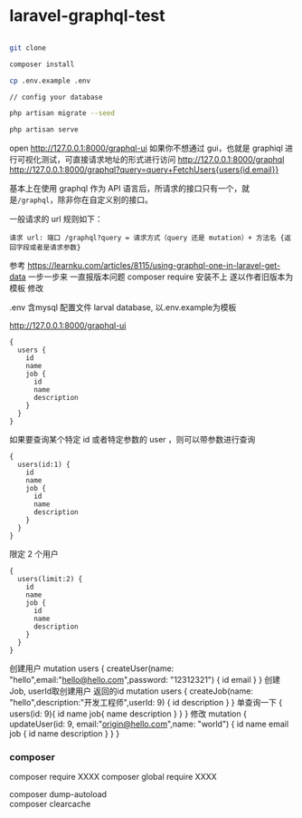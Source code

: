 # laravel-graphql-test

```bash

git clone 

composer install

cp .env.example .env

// config your database

php artisan migrate --seed

php artisan serve

```
open http://127.0.0.1:8000/graphql-ui 
如果你不想通过 gui，也就是 graphiql 进行可视化测试，可直接请求地址的形式进行访问
http://127.0.0.1:8000/graphql
http://127.0.0.1:8000/graphql?query=query+FetchUsers{users{id,email}}

基本上在使用 graphql 作为 API 语言后，所请求的接口只有一个，就是` /graphql `，除非你在自定义别的接口。

一般请求的 url 规则如下：
```
请求 url: 端口 /graphql?query = 请求方式（query 还是 mutation）+ 方法名 {返回字段或者是请求参数}

```
参考
https://learnku.com/articles/8115/using-graphql-one-in-laravel-get-data
一步一步来 一直报版本问题 composer require 安装不上 遂以作者旧版本为模板 修改

.env  含mysql 配置文件 larval database, 以.env.example为模板

http://127.0.0.1:8000/graphql-ui

```
{
  users {
    id
    name
    job {
      id
      name
      description
    }
  }
}

```
如果要查询某个特定 id 或者特定参数的 user ，则可以带参数进行查询  
```
{
  users(id:1) {
    id
    name
    job {
      id
      name
      description
    }
  }
}
```
限定 2 个用户
```
{
  users(limit:2) {
    id
    name
    job {
      id
      name
      description
    }
  }
}
```
创建用户
mutation users {
  createUser(name: "hello",email:"hello@hello.com",password: "12312321") {
    id
    email
  }
}
创建 Job, userId取创建用户 返回的id
mutation users {
  createJob(name: "hello",description:"开发工程师",userId: 9) {
    id
    description
  }
}
单查询一下
{
  users(id: 9){
    id
    name
    job{
      name
      description
    }
  }
}
修改
mutation {
  updateUser(id: 9, email:"origin@hello.com",name: "world") {
    id
    name
    email
    job {
      id
      name
      description
    }
  }
}


### composer 
composer require XXXX
composer global require XXXX

 composer dump-autoload   
  composer clearcache    
